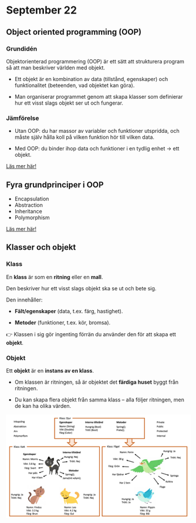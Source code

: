 # September 22

## Object oriented programming (OOP)

### Grundidén

Objektorienterad programmering (OOP) är ett sätt att strukturera program så att man beskriver världen med objekt.

- Ett objekt är en kombination av data (tillstånd, egenskaper) och funktionalitet (beteenden, vad objektet kan göra).

- Man organiserar programmet genom att skapa klasser som definierar hur ett visst slags objekt ser ut och fungerar.

### Jämförelse

- Utan OOP: du har massor av variabler och funktioner utspridda, och måste själv hålla koll på vilken funktion hör till vilken data.

- Med OOP: du binder ihop data och funktioner i en tydlig enhet → ett objekt.

[Läs mer här!](https://sv.wikipedia.org/wiki/Objektorienterad_programmering)

## Fyra grundprinciper i OOP

- Encapsulation
- Abstraction
- Inheritance
- Polymorphism

[Läs mer här!](https://medium.com/@estheremeka026/the-four-pillars-of-oop-in-c-6673b17244a7)

## Klasser och objekt

### Klass

En **klass** är som en **ritning** eller en **mall**.

Den beskriver hur ett visst slags objekt ska se ut och bete sig.

Den innehåller:

- **Fält/egenskaper** (data, t.ex. färg, hastighet).

- **Metoder** (funktioner, t.ex. kör, bromsa).

👉 Klassen i sig gör ingenting förrän du använder den för att skapa ett **objekt**.

### Objekt

Ett **objekt** är en **instans av en klass**.

- Om klassen är ritningen, så är objektet det **färdiga huset** byggt från ritningen.

- Du kan skapa flera objekt från samma klass – alla följer ritningen, men de kan ha olika värden.

![OOP](https://github.com/everyloop/NEU25G-Csharp/blob/master/Lecture-notes/Images/OOP.png)